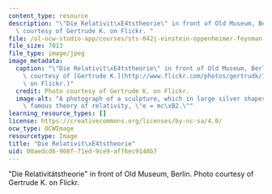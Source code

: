 ```yaml
---
content_type: resource
description: "\"Die Relativit\xE4tstheorie\" in front of Old Museum, Berlin. Photo\
  \ courtesy of Gertrude K. on Flickr. "
file: /ol-ocw-studio-app/courses/sts-042j-einstein-oppenheimer-feynman-physics-in-the-20th-century-spring-2011/00aedcd6908f71ed9ce9aff6ec9148b7_sts-042js11-th.jpg
file_size: 7013
file_type: image/jpeg
image_metadata:
  caption: "\"Die Relativit\xE4tstheorie\" in front of Old Museum, Berlin. (Photo\
    \ courtesy of [Gertrude K.](http://www.flickr.com/photos/gertrudk/156209198/)\
    \ on Flickr.)"
  credit: Photo courtesy of Gertrude K. on Flickr.
  image-alt: "A photograph of a sculpture, which in large silver shapes forms Einstein's\
    \ famous theory of relativity, \"e = mc\xB2.\""
learning_resource_types: []
license: https://creativecommons.org/licenses/by-nc-sa/4.0/
ocw_type: OCWImage
resourcetype: Image
title: "Die Relativit\xE4tstheorie"
uid: 00aedcd6-908f-71ed-9ce9-aff6ec9148b7
---
```

"Die Relativitätstheorie" in front of Old Museum, Berlin. Photo courtesy of Gertrude K. on Flickr. 